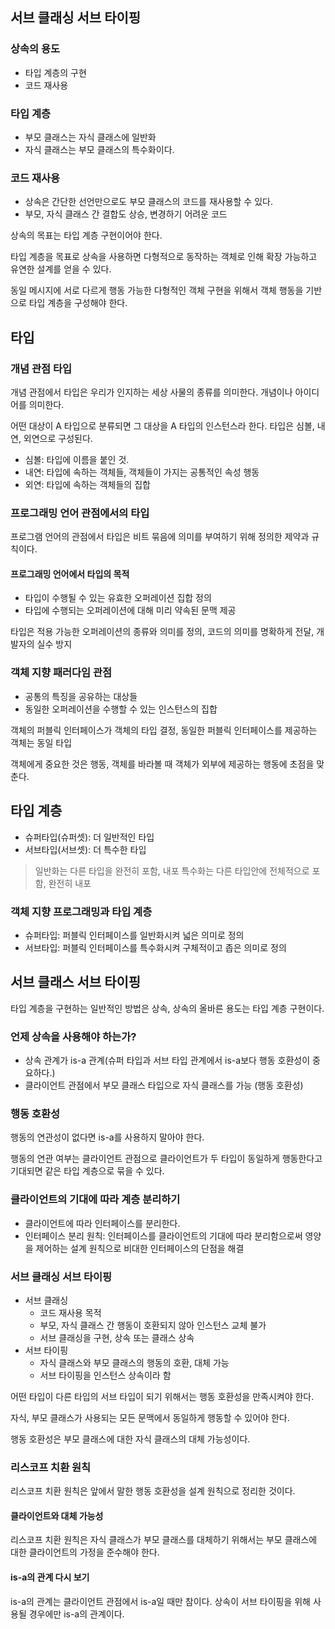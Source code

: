 ## 서브 클래싱 서브 타이핑

### 상속의 용도

- 타입 계층의 구현
- 코드 재사용

### 타입 계층

- 부모 클래스는 자식 클래스에 일반화
- 자식 클래스는 부모 클래스의 특수화이다.

### 코드 재사용

- 상속은 간단한 선언만으로도 부모 클래스의 코드를 재사용할 수 있다.
- 부모, 자식 클래스 간 결합도 상승, 변경하기 어려운 코드

상속의 목표는 타입 계층 구현이어야 한다.

타입 계층을 목표로 상속을 사용하면 다형적으로 동작하는 객체로 인해 확장 가능하고 유연한 설계를 얻을 수 있다.

동일 메시지에 서로 다르게 행동 가능한 다형적인 객체 구현을 위해서 객체 행동을 기반으로 타입 계층을 구성해야 한다.

## 타입

### 개념 관점 타입

개념 관점에서 타입은 우리가 인지하는 세상 사물의 종류를 의미한다. 개념이나 아이디어를 의미한다.

어떤 대상이 A 타입으로 분류되면 그 대상을 A 타입의 인스턴스라 한다. 타입은 심볼, 내연, 외연으로 구성된다.

- 심볼: 타입에 이름을 붙인 것.
- 내연: 타입에 속하는 객체들, 객체들이 가지는 공통적인 속성 행동
- 외연: 타입에 속하는 객체들의 집합
  
### 프로그래밍 언어 관점에서의 타입

프로그램 언어의 관점에서 타입은 비트 묶음에 의미를 부여하기 위해 정의한 제약과 규칙이다.

#### 프로그래밍 언어에서 타입의 목적

- 타입이 수행될 수 있는 유효한 오퍼레이션 집합 정의
- 타입에 수행되는 오퍼레이션에 대해 미리 약속된 문맥 제공
  
타입은 적용 가능한 오퍼레이션의 종류와 의미를 정의, 코드의 의미를 명확하게 전달, 개발자의 실수 방지

### 객체 지향 패러다임 관점

- 공통의 특징을 공유하는 대상들
- 동일한 오퍼레이션을 수행할 수 있는 인스턴스의 집합

객체의 퍼블릭 인터페이스가 객체의 타입 결정, 동일한 퍼블릭 인터페이스를 제공하는 객체는 동일 타입

객체에게 중요한 것은 행동, 객체를 바라볼 때 객체가 외부에 제공하는 행동에 초점을 맞춘다.

## 타입 계층

- 슈퍼타입(슈퍼셋): 더 일반적인 타입
- 서브타입(서브셋): 더 특수한 타입

> 일반화는 다른 타입을 완전히 포함, 내포
> 특수화는 다른 타입안에 전체적으로 포함, 완전히 내포

### 객체 지향 프로그래밍과 타입 계층

- 슈퍼타입: 퍼블릭 인터페이스를 일반화시켜 넓은 의미로 정의
- 서브타입: 퍼블릭 인터페이스를 특수화시켜 구체적이고 좁은 의미로 정의

## 서브 클래스 서브 타이핑

타입 계층을 구현하는 일반적인 방법은 상속, 상속의 올바른 용도는 타입 계층 구현이다.

### 언제 상속을 사용해야 하는가?

- 상속 관계가 is-a 관계(슈퍼 타입과 서브 타입 관계에서 is-a보다 행동 호환성이 중요하다.)
- 클라이언트 관점에서 부모 클래스 타입으로 자식 클래스를 가능 (행동 호환성)

### 행동 호환성

행동의 연관성이 없다면 is-a를 사용하지 말아야 한다.

행동의 연관 여부는 클라이언트 관점으로 클라이언트가 두 타입이 동일하게 행동한다고 기대되면 같은 타입 계층으로 묶을 수 있다.

### 클라이언트의 기대에 따라 계층 분리하기

- 클라이언트에 따라 인터페이스를 분리한다.
- 인터페이스 분리 원칙: 인터페이스를 클라이언트의 기대에 따라 분리함으로써 영양을 제어하는 설계 원칙으로 비대한 인터페이스의 단점을 해결

### 서브 클래싱 서브 타이핑

- 서브 클래싱
  - 코드 재사용 목적
  - 부모, 자식 클래스 간 행동이 호환되지 않아 인스턴스 교체 불가
  - 서브 클래싱을 구현, 상속 또는 클래스 상속
- 서브 타이핑
  - 자식 클래스와 부모 클래스의 행동의 호환, 대체 가능
  - 서브 타이핑을 인스턴스 상속이라 함

어떤 타입이 다른 타입의 서브 타입이 되기 위해서는 행동 호환성을 만족시켜야 한다.

자식, 부모 클래스가 사용되는 모든 문맥에서 동일하게 행동할 수 있어야 한다.

행동 호환성은 부모 클래스에 대한 자식 클래스의 대체 가능성이다.

### 리스코프 치환 원칙

리스코프 치환 원칙은 앞에서 말한 행동 호환성을 설계 원칙으로 정리한 것이다.

#### 클라이언트와 대체 가능성

리스코프 치환 원칙은 자식 클래스가 부모 클래스를 대체하기 위해서는 부모 클래스에 대한 클라이언트의 가정을 준수해야 한다.

#### is-a의 관계 다시 보기

is-a의 관계는 클라이언트 관점에서 is-a일 때만 참이다.
상속이 서브 타이핑을 위해 사용될 경우에만 is-a의 관계이다.
